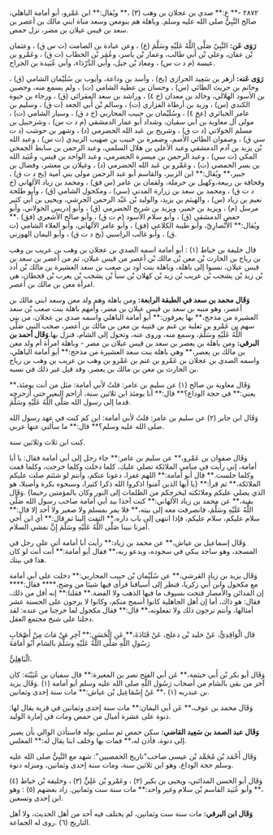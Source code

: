 ٢٨٧٢ -** ع:** صدي بن عجلان بن وهب (٣) ،** ويُقال:** ابن عَمْرو، أبو أمامة الباهلي، صالح النَّبِيُّ صلى الله عليه وسلم. وباهلة هم بنومعن وسعد مناة ابني مالك بن أعصر بن سعد بن قيس عيلان بن مضر، نزل حمص.

**رَوَى عَن:** النَّبِيّ صَلَّى اللَّهُ عَلَيْهِ وسَلَّمَ (ع) ، وعن عبادة بن الصامت (ت س ق) ، وعثمان بْن عفان، وعلي بْن أَبي طالب، وعمار بْن ياسر، وعُمَر بْن الخطاب (ت ق) ، وعَمْرو بن عبسة (م د ت س) ، ومعاذ بْن جبل، وأَبي الدَّرْدَاء، وأبي عُبَيدة بن الجراح.

**رَوَى عَنه:** أزهر بن سَعِيد الحرازي (بخ) ، وأسد بن وداعة، وأيوب بن سُلَيْمان الشامي (ق) ، وحاتم بن حريث الطائي (س) ، وحسان بن عطية الشامي (ت) ، ولم يسمع منه، وحصين بن الأسود الهلالي، وخالد بن معدان (خ ٤) ، وراشد بن سعد المقرائي (ق) ، ورجاء بن حيوة الكندي (س) ، وزيد بن أرطاة الفزاري (ت) ، وسالم بْن أَبي الجعد (ت ق) ، وسليم بن عامر الخبائري (عخ ٤) ، وسُلَيْمان بن حبيب المحاربي (خ د ق) ، وسيار الشامي (ت) ، مولى آل معاوية بن أَبي سفيان، وشداد أبو عمار الدمشقي (م د ت س) ، وشرحبيل بن مسلم الخولاني (د ت ق) ، وشريح بن عَبد الله الحضرمي (د) ، وشهر بن حوشب (د ت سي ق) ، وصفوان الطائي الأصم، وضمرة بن حبيب بن صهيب الزبيدي (ت س) ، وعبد الله بْن يزيد بن آدم الدمشقي وعبد الأعلى بن هلال السلمي، وعبد الرحمن بن سابط الجمحي المكي (ت سي) ، وعبد الرحمن بن ميسرة الحضرمي، وعبد الواحد بن قيس، وعُبَيد الله بن بسر الحمصي (ت) ، وعَمْرو بن عَبد الله الحضرمي (د) ، وغيلان بن معشر، وفضال بن جبير،** ويُقال:** ابن الزبير، والقاسم أبو عبد الرحمن مولى بني أمية (بخ د ت ق) ، وقحافة بن ربيعة،وكهيل بن حرملة، ولقمان بن عامر (س فق) ، ومحمد بن زياد الألهاني (خ د ت ق) ، ومحمد بن سعد بن زرارة المدني (سي) ، ومكحول الشامي (ق) ، وأبو طلحة نعيم بن زياد (س) ، والهيثم بن يزيد، والوليد بْن عَبْد الرحمن الجرشي، ويحيى بن أَبي كثير مرسل (م) ، ويزيد بن حمير، ويزيد بن شريح الحضرمي (ق) ، وأبو إدريس الخولاني، وأبو حفص الدمشقي (ق) ، وأبو سلام الأسود (م ت ق) ، وأبو صالح الأشعري (فق) ،** ويُقال:** الأَنْصارِيّ، وأبو طيبة الكلاعي (فق) ، وأبو عامر الألهاني، وأبو العلاء الشامي (ت ق) ، وأبو غالب الراسبي (بخ د ت ق) ، وأبو اليمان الهوزني.

قال خليفة بن خياط (١) : أبو أمامة اسمه الصدي بن عجلان بن وهب بن عريب بن وهب بن رياح بن الحارث بْن معن بْن مالك بْن أعصر من قيس عيلان، ثم من أعصر بن سعد بن قيس عيلان، نسبوا إلى باهلة، وباهلة بنت أود بن صعب بن سعد العشيرة بن مالك بْن أدد بْن زيد بْن يشجب بْن عريب بْن زيد بْن كهلان بْن سبأ بْن يشجب بْن يعرب بْن قحطان، هي امرأة معن بن مالك بن أعصر.

**وَقَال محمد بن سعد في الطبقة الرابعة:** ومن باهلة وهم ولد معن وسعد ابني مالك بن أعصر، وهو منبه بن سعد بن قيس عيلان بن مضر، وأمهم باهلة بنت صعب بْن سعد العشيرة من مذحج،** بها يعرفون:** أبو أمامة الباهلي واسمه صدي بن عجلان، من بني سهم بن عَمْرو بن ثعلبة بن غنم بن قتيبة بن معن بن مالك بن أعصر، صحب النبي صَلَّى اللَّهُ عَلَيْهِ وسَلَّمَ، وسمع منه، وروى عنه، وتحول إلى الشام، فنزل بها.**وَقَال أحمد بن البرقي:** ومن باهلة بن يعصر بن سعد بن قيس عيلان بن مضر - وباهلة امرأة أم ولد معن بن مالك بن يعصر،** وهي باهلة بنت سعد العشيرة من مذحج:** أبو أمامة الباهلي، واسمه الصدي بن عجلان بن عَمْرو بن غنم بن عَمْرو بن وهب بن عريب بن وهب بن رياح بن الحارث بن معن بن مالك بن يعصر. وقد قيل غير ذلك في نسبه.

وَقَال معاوية بن صالح (١) عن سليم بن عامر: قلتُ لأبي أمامة: مثل من أنت يومئذ،** يعني:** في حجة الوداع؟** قال:** أنا يومئذ ابن ثلاثين سنة، أزاحم البعير حتى أزحزحه قدما إلى رسول الله صَلَّى اللَّهُ عَلَيْهِ وسَلَّمَ.

وَقَال ابن جابر (٢) عن سليم بن عامر: قلتُ لأبي أمامة: ابن كم كنت في عهد رسول الله صلى الله عليه وسلم؟** قال:** ما سألني عنها عربي.

كنت ابن ثلاث وثلاثين سنة.

وَقَال صفوان بن عَمْرو،** عن سليم بن عامر:** جاء رجل إلى أبي أمامة فقال: يا أبا أمامة، إني رأيت في منامي الملائكة تصلي عليك، كلما دخلت وكلما خرجت، وكلما قمت وكلما جلست.** قال أبو أمامة:** اللهم غفرا، دعونا عنكم، وأنتم لو شئتم صلت عليكم الملائكة،** ثم قرأ:** {يا أيها الذين آمنوا اذكروا الله ذكرا كثيرا، وسبحوه بكرة وأصيلا، هو الذي يصلي عليكم وملائكته ليخرجكم من الظلمات إلى النور وكان بالمؤمنين رحيما} .وَقَال بقية،** عن محمد بن زياد الألهاني:** كنت آخذا بيد أبي أمامة صاحب رسول الله صَلَّى اللَّهُ عَلَيْهِ وسَلَّمَ، فانصرفت معه إلى بيته،** فلا يمر بمسلم ولا صغير ولا أحد إلا قال:** سلام عليكم، سلام عليكم، فإذا انتهى إلى باب داره،** التفت إلينا ثم قال:** أي ابن أخي أمرنا نبينا صَلَّى اللَّهُ عَلَيْهِ وسَلَّمَ إِنَّ نفشي السلام.

وَقَال إسماعيل بن عياش،** عن محمد بن زياد:** رأيت أبا أمامة أتى على رجل في المسجد، وهو ساجد يبكي في سجوده، ويدعو ربه،** فقال أبو أمامة:** أنت أنت لو كان هذا في بيتك.

وَقَال يزيد بن زياد القرشي،** عن سُلَيْمان بْن حبيب المحاربي:** دخلت على أبي أمامة مع مكحول وابن أَبي زكريا، فنظر إلى أسيافنا فرأى فيها شيئا من وضح،**** فقال:**** إن المدائن والأمصار فتحت بسيوف ما فيها الذهب ولا الفضة.** فقلنا:** إنه أقل من ذلك، فقال: هو ذاك، أما إن أهل الجاهلية كانوا أسمح منكم، وكانوا لا يرجون على الحسنة عشر أمثالها، وأنتم ترجون ذلك ولا تفعلونه،** قال:** فقال مكحول لما خرجنا من عنده: لقد دخلنا على شيخ مجتمع العقل.

قال الْوَاقِدِيُّ، عَنْ خليد بْن دعلج، عَنْ قَتَادَةَ،** عَنِ الْحَسَنِ:** آخِرِ مَنْ مَاتَ مِنْ أَصْحَابِ رَسُولِ اللَّهِ صَلَّى اللَّهُ عَلَيْهِ وسَلَّمَ بالشام أَبُو أُمَامَةَ

الْبَاهِلِيُّ.

وَقَال أبو بكر بْن أَبي خيثمة،** عَن أبي الفتح نصر بن المغيرة:** قال سفيان بن عُيَيْنَة: كان آخر من بقي بالشام من أصحاب رَسُول اللَّهِ صلى الله عليه وسلم أبو أمامة (١) .وَقَال يزيد بن عبدربه (١) ،** عَنْ إِسْمَاعِيل بْن عياش:** مات سنة إحدى وثمانين.

وَقَال محمد بن عوف،** عَن أبي اليمان:** مات سنة إحدى وثمانين في قرية يقال لها: دنوة على عشرة أميال من حمص ومات في إمارة الوليد.

**وَقَال عبد الصمد بن سَعِيد القاضي:** سكن حمص ثم سلس بوله فاستأذن الوالي بأن يصير إلى دنوة، فأذن له،** فمات بها وخلف ابنا يقال له:** المغلس.

وَقَال أَحْمَد بْن مُحَمَّد بْن عيسى صاحب"تاريخ الحمصيين": شهد مع النَّبِيُّ صلى الله عليه وسلم حجة الوداع، وهو ابن ثلاثين سنة، ومات سنة إحدى وثمانين، ومنزله دنوة.

وَقَال أبو الحسن المدائني، ويحيى بن بكير (٢) ، وعَمْرو بْن عَلِيٍّ (٣) ، وخليفة بْن خياط (٤) ،** وأبو عُبَيد القاسم بْن سلام وغير واحد:** مات سنة ست وثمانين. زاد بعضهم (٥) : وهو ابن إحدى وتسعين.

**وَقَال ابن البرقي:** مات سنة ست وثمانين، لم يختلف فيه أحد من أهل الحديث، ولا أهل التاريخ (٦) .روى له الجماعة.